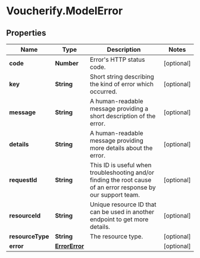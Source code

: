 # Voucherify.ModelError

## Properties

Name | Type | Description | Notes
------------ | ------------- | ------------- | -------------
**code** | **Number** | Error&#39;s HTTP status code. | [optional] 
**key** | **String** | Short string describing the kind of error which occurred. | [optional] 
**message** | **String** | A human-readable message providing a short description of the error. | [optional] 
**details** | **String** | A human-readable message providing more details about the error. | [optional] 
**requestId** | **String** | This ID is useful when troubleshooting and/or finding the root cause of an error response by our support team. | [optional] 
**resourceId** | **String** | Unique resource ID that can be used in another endpoint to get more details. | [optional] 
**resourceType** | **String** | The resource type. | [optional] 
**error** | [**ErrorError**](ErrorError.md) |  | [optional] 


